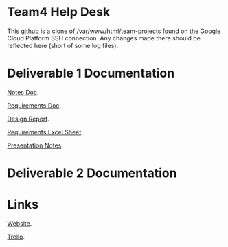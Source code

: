 # Team4 Help Desk
This github is a clone of /var/www/html/team-projects found on the Google Cloud Platform SSH connection.
Any changes made there should be reflected here (short of some log files).

# Deliverable 1 Documentation
[Notes Doc](https://docs.google.com/document/d/1hxA8y80uuC4m_X78gpybCNT0ur6G8_B8W0bJle8Bcr4/edit).

[Requirements Doc](https://docs.google.com/document/d/1wZf3qgL4BP7eFf8I6O2R0LP9HWhSz-c9av6_Ek1K68s/edit).

[Design Report](https://docs.google.com/document/d/1IqV3Km9X4YeJe8D5Qb8RZJo-JfAGjeeBEkH2xC2TADs/edit).

[Requirements Excel Sheet](https://docs.google.com/spreadsheets/d/1infYdczgERDtilpW5ZBBQn28n8pQytVW_BZNQa0SJMk/edit?usp=sharing).

[Presentation Notes](https://docs.google.com/document/d/1jxY9o4sXIJEbjpOxexVy8Mop6APVvg3jnCnLRWSoI1k/edit?usp=sharing).

# Deliverable 2 Documentation


# Links
[Website](http://35.197.214.108/).

[Trello](https://trello.com/team4helpdeskapp).
